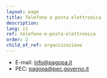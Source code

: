 ```yaml
---
layout: page
title: Telefono e posta elettronica
description: 
lang: it
ref: telefono-e-posta-elettronica
order: 2
child_of_ref: organizzazione
---
```


* E-mail: [info@pagopa.it](mailto:info@pagopa.it)
* PEC: [pagopa@pec.governo.it](mailto:pagopa@pec.governo.it)
